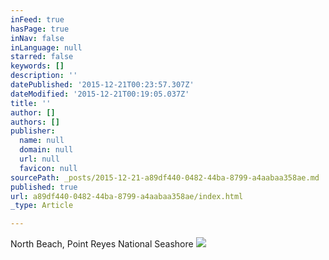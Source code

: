 ```yaml
---
inFeed: true
hasPage: true
inNav: false
inLanguage: null
starred: false
keywords: []
description: ''
datePublished: '2015-12-21T00:23:57.307Z'
dateModified: '2015-12-21T00:19:05.037Z'
title: ''
author: []
authors: []
publisher:
  name: null
  domain: null
  url: null
  favicon: null
sourcePath: _posts/2015-12-21-a89df440-0482-44ba-8799-a4aabaa358ae.md
published: true
url: a89df440-0482-44ba-8799-a4aabaa358ae/index.html
_type: Article

---
```

North Beach, Point Reyes National Seashore
![](https://s3-us-west-2.amazonaws.com/the-grid-img/p/ba102b5f143bdb7563072ad952c0747b5f362fd4.jpg)